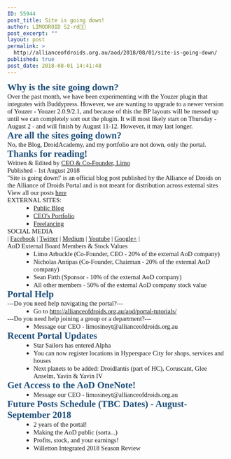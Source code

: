 ```yaml
---
ID: 55944
post_title: Site is going down!
author: LIMODROID S2-rd🔭🔬
post_excerpt: ""
layout: post
permalink: >
  http://allianceofdroids.org.au/aod/2018/08/01/site-is-going-down/
published: true
post_date: 2018-08-01 14:41:48
---
```

<h1 style="margin: 0in; font-family: Calibri; font-size: 16.0pt; color: #1e4e79;">Why is the site going down?</h1>
<p style="margin: 0in; font-family: Calibri; font-size: 11.0pt;">Over the past month, we have been experimenting with the Youzer plugin that integrates with Buddypress. However, we are wanting to upgrade to a newer version of Youzer - Youzer 2.0.9/2.1, and because of this the BP layouts will be messed up until we can completely sort out the plugin. It will most likely start on Thursday - August 2 - and will finish by August 11-12. However, it may last longer.</p>
<p style="margin: 0in; font-family: Calibri; font-size: 11.0pt;"></p>

<h1 style="margin: 0in; font-family: Calibri; font-size: 16.0pt; color: #1e4e79;">Are all the sites going down?</h1>
<p style="margin: 0in; font-family: Calibri; font-size: 11.0pt;">No, the Blog, DroidAcademy, and my portfolio are not down, only the portal.</p>
<p style="margin: 0in; font-family: Calibri; font-size: 11.0pt;"></p>

<h1 style="margin: 0in; font-family: Calibri; font-size: 16.0pt; color: #1e4e79;">Thanks for reading!</h1>
<p style="margin: 0in; font-family: Calibri; font-size: 11.0pt;"></p>
<p style="margin: 0in; font-family: Calibri; font-size: 11.0pt;">Written &amp; Edited by <a href="http://thelimosine.allianceofdroids.org.au">CEO &amp; Co-Founder, Limo</a></p>
<p style="margin: 0in; font-family: Calibri; font-size: 11.0pt;">Published - 1st August 2018</p>
<p style="margin: 0in; font-family: Calibri; font-size: 11.0pt;"></p>
<p style="margin: 0in; font-family: Calibri; font-size: 11.0pt;">"Site is going down!' is an official blog post published by the Alliance of Droids on the Alliance of Droids Portal and is not meant for distribution across external sites</p>
<p style="margin: 0in; font-family: Calibri; font-size: 11.0pt;"></p>
<p style="margin: 0in; font-family: Calibri; font-size: 11.0pt;">View all our posts <a href="http://allianceofdroids.org.au/aod/news/">here</a></p>
<p style="margin: 0in; font-family: Calibri; font-size: 11.0pt;"></p>
<p style="margin: 0in; font-family: Calibri; font-size: 11.0pt;">EXTERNAL SITES:</p>

<ul style="margin-left: .375in; direction: ltr; unicode-bidi: embed; margin-top: 0in; margin-bottom: 0in;" type="disc">
	<li style="margin-top: 0; margin-bottom: 0; vertical-align: middle;"><a href="http://blog.allianceofdroids.org.au"><span style="font-family: Calibri; font-size: 11.0pt;">Public Blog</span></a></li>
	<li style="margin-top: 0; margin-bottom: 0; vertical-align: middle;"><a href="http://thelimosine.allianceofdroids.org.au"><span style="font-family: Calibri; font-size: 11.0pt;">CEO's Portfolio</span></a></li>
	<li style="margin-top: 0; margin-bottom: 0; vertical-align: middle;"><a href="http://thelimosine.allianceofdroids.org.au/freelance"><span style="font-family: Calibri; font-size: 11.0pt;">Freelancing</span></a></li>
</ul>
<p style="margin: 0in; font-family: Calibri; font-size: 11.0pt;"></p>
<p style="margin: 0in; font-family: Calibri; font-size: 11.0pt;">SOCIAL MEDIA</p>
<p style="margin: 0in; font-family: Calibri; font-size: 11.0pt;">| <a href="http://fb.me/droidology">Facebook</a> | <a href="http://twitter.com/Droidology_AoD">Twitter</a> | <a href="http://medium.com/alliance-of-droids">Medium</a> | <a href="https://www.youtube.com/channel/UC4U1i-c3GOMUiqRmNTGYoyg/">Youtube</a> | <a href="https://plus.google.com/u/0/106471311965132045358">Google+</a> |</p>
<p style="margin: 0in; font-family: Calibri; font-size: 11.0pt;"></p>
<p style="margin: 0in; font-family: Calibri; font-size: 11.0pt;">AoD External Board Members &amp; Stock Values</p>

<ul style="margin-left: .375in; direction: ltr; unicode-bidi: embed; margin-top: 0in; margin-bottom: 0in;" type="disc">
	<li style="margin-top: 0; margin-bottom: 0; vertical-align: middle;"><span style="font-family: Calibri; font-size: 11.0pt;">Limo Arbuckle (Co-Founder, CEO - 20% of the external AoD company)</span></li>
	<li style="margin-top: 0; margin-bottom: 0; vertical-align: middle;"><span style="font-family: Calibri; font-size: 11.0pt;">Nicholas Antipas (Co-Founder, Chairman - 20% of the external AoD company)</span></li>
	<li style="margin-top: 0; margin-bottom: 0; vertical-align: middle;"><span style="font-family: Calibri; font-size: 11.0pt;">Sean Firth (Sponsor - 10% of the external AoD company)</span></li>
	<li style="margin-top: 0; margin-bottom: 0; vertical-align: middle;"><span style="font-family: Calibri; font-size: 11.0pt;">All other members - 50% of the external AoD company stock value</span></li>
</ul>
<p style="margin: 0in; font-family: Calibri; font-size: 11.0pt;"></p>

<h1 style="margin: 0in; font-family: Calibri; font-size: 16.0pt; color: #1e4e79;">Portal Help</h1>
<p style="margin: 0in; font-family: Calibri; font-size: 11.0pt;">---Do you need help navigating the portal?---</p>

<ul style="margin-left: .375in; direction: ltr; unicode-bidi: embed; margin-top: 0in; margin-bottom: 0in;" type="disc">
	<li style="margin-top: 0; margin-bottom: 0; vertical-align: middle;"><span style="font-family: Calibri; font-size: 11.0pt;">Go to </span><a href="http://allianceofdroids.org.au/aod/portal-tutorials/"><span style="font-family: Calibri; font-size: 11.0pt;">http://allianceofdroids.org.au/aod/portal-tutorials/</span></a></li>
</ul>
<p style="margin: 0in; font-family: Calibri; font-size: 11.0pt;">---Do you need help joining a group or a department?---</p>

<ul style="margin-left: .375in; direction: ltr; unicode-bidi: embed; margin-top: 0in; margin-bottom: 0in;" type="disc">
	<li style="margin-top: 0; margin-bottom: 0; vertical-align: middle;"><span style="font-family: Calibri; font-size: 11.0pt;">Message our CEO - limosineyt@allianceofdroids.org.au</span></li>
</ul>
<p style="margin: 0in; font-family: Calibri; font-size: 11.0pt;"></p>

<h1 style="margin: 0in; font-family: Calibri; font-size: 16.0pt; color: #1e4e79;">Recent Portal Updates</h1>
<ul style="margin-left: .375in; direction: ltr; unicode-bidi: embed; margin-top: 0in; margin-bottom: 0in;" type="disc">
	<li style="margin-top: 0; margin-bottom: 0; vertical-align: middle;"><span style="font-family: Calibri; font-size: 11.0pt;">Star Sailors has entered Alpha</span></li>
	<li style="margin-top: 0; margin-bottom: 0; vertical-align: middle;"><span style="font-family: Calibri; font-size: 11.0pt;">You can now register locations in Hyperspace City for shops, services and houses</span></li>
	<li style="margin-top: 0; margin-bottom: 0; vertical-align: middle;"><span style="font-family: Calibri; font-size: 11.0pt;">Next planets to be added: Droidlantis (part of HC), Coruscant, Glee Anselm, Yavin &amp; Yavin IV</span></li>
</ul>
<p style="margin: 0in; font-family: Calibri; font-size: 11.0pt;"></p>

<h1 style="margin: 0in; font-family: Calibri; font-size: 16.0pt; color: #1e4e79;">Get Access to the AoD OneNote!</h1>
<ul style="margin-left: .375in; direction: ltr; unicode-bidi: embed; margin-top: 0in; margin-bottom: 0in;" type="disc">
	<li style="margin-top: 0; margin-bottom: 0; vertical-align: middle;"><span style="font-family: Calibri; font-size: 11.0pt;">Message our CEO - limosineyt@allianceofdroids.org.au</span></li>
</ul>
<p style="margin: 0in; font-family: Calibri; font-size: 11.0pt;"></p>

<h1 style="margin: 0in; font-family: Calibri; font-size: 16.0pt; color: #1e4e79;">Future Posts Schedule (TBC Dates) - August-September 2018</h1>
<ul style="margin-left: .375in; direction: ltr; unicode-bidi: embed; margin-top: 0in; margin-bottom: 0in;" type="disc">
	<li style="margin-top: 0; margin-bottom: 0; vertical-align: middle;"><span style="font-family: Calibri; font-size: 11.0pt;">2 years of the portal!</span></li>
	<li style="margin-top: 0; margin-bottom: 0; vertical-align: middle;"><span style="font-family: Calibri; font-size: 11.0pt;">Making the AoD public (sorta...)</span></li>
	<li style="margin-top: 0; margin-bottom: 0; vertical-align: middle;"><span style="font-family: Calibri; font-size: 11.0pt;">Profits, stock, and your earnings!</span></li>
	<li style="margin-top: 0; margin-bottom: 0; vertical-align: middle;"><span style="font-family: Calibri; font-size: 11.0pt;">Willetton Integrated 2018 Season Review</span></li>
</ul>